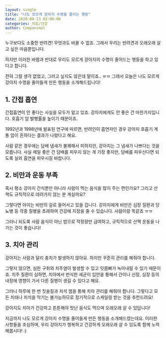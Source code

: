 ```yaml
---
layout: single
title: "나도 모르게 강아지 수명을 줄이는 행동"
date: 2020-08-13 02:00:00
categories: 의료/건강
author: Companimal
---
```


누구보다도 소중한 반려견! 무엇과도 바꿀 수 없죠. 그래서 우리는 반려견과 오래오래 살고 싶은 마음뿐입니다.

하지만 이러한 바램과 반대로 우리도 모르게 강아지의 수명이 줄어드는 행동을 하고 있다고 합니다.

전혀 그럴 생각 없었고, 그러고 싶지도 않은데 말이죠.. ㅠㅠ 그래서 오늘은 나도 모르게 강아지 수명을 줄어들게 만든 행동을 소개해드립니다!

## 1. 간접 흡연

간접흡연이 안 좋다는 사실을 모두가 알고 있죠. 강아지에게도 안 좋은 건 마찬가지입니다. 호흡기 암 발병률을 높이기 때문이죠.

1992년과 1998년에 발표된 연구에 따르면, 반려인이 흡연자인 경우 강아지 호흡기 계통 암이 흔하다는 결과가 나왔다고 해요.

사람 같은 경우에는 담배 냄새가 불쾌해서 피하지만, 강아지는 그 냄새가 나쁘다는 것을 모릅니다. 사실 제일 좋은 건 담배를 피우지 않는 게 가장 좋지만, 담배를 피우신다면 되도록 실외 흡연을 피우시길 바랍니다.

## 2. 비만과 운동 부족

혹시 평소 강아지 간식뿐만 아니라 사람이 먹는 음식을 많이 주는 편인가요? 그리고 산책도 규칙적으로 데려가지 않는 분 계실까요?

그렇다면 아이는 비만의 길로 들어서고 있을 겁니다. 강아지에게 비만은 심장 질환과 당뇨병 등 각종 질병을 초래하여 건강에 지장을 줄 수 있습니다. 사람이랑 똑같죠 ㅠㅠ

그러니 되도록 사람 음식이 아닌 밥으로 적정량만 급여하고, 규칙적으로 산책 운동을 나가는 것이 좋습니다!

## 3. 치아 관리

강아지는 사람과 달리 충치가 발생하지 않아요. 하지만 꾸준히 관리를 해줘야 합니다.

그렇지 않으면, 심한 구취와 치주염이 발생할 수 있고 잇몸뼈가 녹아내릴 수 있기 때문이죠. 치주 질환이 심하면, 치아에서 번식한 세균이 입안을 통해서 간이나 신장, 심장 등의 내장에 영향이 가서 다른 질병이 생길 수 있다고 해요.

그러니 하루에 한 번 칫솔질과 치석 껌을 통해 치아 관리를 해줘야 합니다. 그렇다고 모든 치태나 치석을 막기는 불가능하므로 정기적으로 스케일링 받는 것을 추천드려요!

강아지도 치아가 건강하고 튼튼해야 맛난 음식도 먹으며 오래오래 살 수 있답니다!

지금까지 나도 모르게 강아지 수명을 줄어들게 만든 행동을 소개해드렸는데요. 이러한 사항들을 조심하며, 우리 강아지가 행복하고 건강하게 오래오래 살 수 있도록 함께 노력해봅시다! :)

